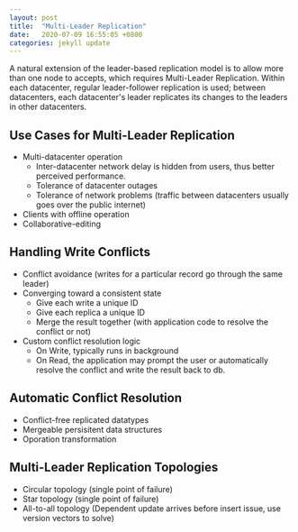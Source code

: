 ```yaml
---
layout: post
title:  "Multi-Leader Replication"
date:   2020-07-09 16:55:05 +0800
categories: jekyll update
---
```

A natural extension of the leader-based replication model is to allow more than one node to accepts, which requires Multi-Leader Replication. Within each datacenter, regular leader-follower replication is used; between datacenters, each datacenter's leader replicates
its changes to the leaders in other datacenters.

## Use Cases for Multi-Leader Replication
* Multi-datacenter operation
    * Inter-datacenter network delay is hidden from users, thus better perceived performance.
    * Tolerance of datacenter outages
    * Tolerance of network problems (traffic between datacenters usually goes over the public internet)
* Clients with offline operation
* Collaborative-editing

## Handling Write Conflicts
* Conflict avoidance (writes for a particular record go through the same leader)
* Converging toward a consistent state
    * Give each write a unique ID
    * Give each replica a unique ID
    * Merge the result together (with application code to resolve the conflict or not)
* Custom conflict resolution logic
    * On Write, typically runs in background
    * On Read, the application may prompt the user or automatically resolve the conflict and write the result back to db.
## Automatic Conflict Resolution
* Conflict-free replicated datatypes
* Mergeable persisitent data structures
* Oporation transformation
## Multi-Leader Replication Topologies
* Circular topology (single point of failure)
* Star topology (single point of failure)
* All-to-all topology (Dependent update arrives before insert issue, use version vectors to solve)